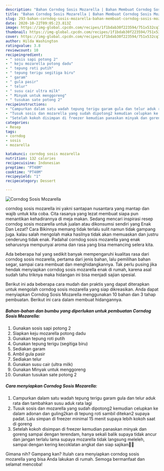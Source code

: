 ```yaml
---
description: "Bahan Corndog Sosis Mozarella | Bahan Membuat Corndog Sosis Mozarella Yang Mudah Dan Praktis"
title: "Bahan Corndog Sosis Mozarella | Bahan Membuat Corndog Sosis Mozarella Yang Mudah Dan Praktis"
slug: 293-bahan-corndog-sosis-mozarella-bahan-membuat-corndog-sosis-mozarella-yang-mudah-dan-praktis
date: 2020-10-22T09:05:23.813Z
image: https://img-global.cpcdn.com/recipes/1f1bdab30f223594/751x532cq70/corndog-sosis-mozarella-foto-resep-utama.jpg
thumbnail: https://img-global.cpcdn.com/recipes/1f1bdab30f223594/751x532cq70/corndog-sosis-mozarella-foto-resep-utama.jpg
cover: https://img-global.cpcdn.com/recipes/1f1bdab30f223594/751x532cq70/corndog-sosis-mozarella-foto-resep-utama.jpg
author: Hilda Washington
ratingvalue: 3.8
reviewcount: 10
recipeingredient:
- " sosis sapi potong 2"
- " keju mozarella potong dadu"
- " tepung roti putih"
- " tepung terigu segitiga biru"
- " garam"
- " gula pasir"
- " telur"
- " susu cair ultra milk"
- " Minyak untuk menggoreng"
- " tusukan sate potong 2"
recipeinstructions:
- "Campurkan dalam satu wadah tepung terigu garam gula dan telur aduk rata dan tambahkan susu aduk rata lagi"
- "Tusuk sosis dan mozarella yang sudah dipotong2 kemudian celupkan ke dalam adonan dan guling2kan di tepung roti sambil ditekan2 supaya padat. Lalu simpan di freezer minimal 15 menit supaya lebih kokoh saat di goreng"
- "Setelah kokoh disimpan di freezer kemudian panaskan minyak dan goreng sampai dengan terendam, hanya sekali balik supaya tidak ancur dan jangan terlalu lama supaya mozarella tidak langsung meleleh, sampai dengan kering kecoklatan angkat dan siap sajikan🤤🙏"
categories:
- Resep
tags:
- corndog
- sosis
- mozarella

katakunci: corndog sosis mozarella 
nutrition: 132 calories
recipecuisine: Indonesian
preptime: "PT40M"
cooktime: "PT40M"
recipeyield: "1"
recipecategory: Dessert

---
```



![Corndog Sosis Mozarella](https://img-global.cpcdn.com/recipes/1f1bdab30f223594/751x532cq70/corndog-sosis-mozarella-foto-resep-utama.jpg)


corndog sosis mozarella ini yakni santapan nusantara yang mantap dan wajib untuk kita coba. Cita rasanya yang lezat membuat siapa pun menantikan kehadirannya di meja makan.
Sedang mencari inspirasi resep corndog sosis mozarella untuk jualan atau dikonsumsi sendiri yang Enak Dan Lezat? Cara Bikinnya memang tidak terlalu sulit namun tidak gampang juga. kalau salah mengolah maka hasilnya tidak akan memuaskan dan justru cenderung tidak enak. Padahal corndog sosis mozarella yang enak seharusnya mempunyai aroma dan rasa yang bisa memancing selera kita.

Ada beberapa hal yang sedikit banyak mempengaruhi kualitas rasa dari corndog sosis mozarella, pertama dari jenis bahan, lalu pemilihan bahan segar, sampai cara membuat dan menghidangkannya. Tak perlu pusing jika hendak menyiapkan corndog sosis mozarella enak di rumah, karena asal sudah tahu triknya maka hidangan ini bisa menjadi sajian spesial.




Berikut ini ada beberapa cara mudah dan praktis yang dapat diterapkan untuk mengolah corndog sosis mozarella yang siap dikreasikan. Anda dapat menyiapkan Corndog Sosis Mozarella menggunakan 10 bahan dan 3 tahap pembuatan. Berikut ini cara dalam membuat hidangannya.

<!--inarticleads1-->

##### Bahan-bahan dan bumbu yang diperlukan untuk pembuatan Corndog Sosis Mozarella:

1. Gunakan  sosis sapi potong 2
1. Siapkan  keju mozarella potong dadu
1. Gunakan  tepung roti putih
1. Gunakan  tepung terigu (segitiga biru)
1. Sediakan  garam
1. Ambil  gula pasir
1. Sediakan  telur
1. Gunakan  susu cair (ultra milk)
1. Gunakan  Minyak untuk menggoreng
1. Gunakan  tusukan sate potong 2




<!--inarticleads2-->

##### Cara menyiapkan Corndog Sosis Mozarella:

1. Campurkan dalam satu wadah tepung terigu garam gula dan telur aduk rata dan tambahkan susu aduk rata lagi
1. Tusuk sosis dan mozarella yang sudah dipotong2 kemudian celupkan ke dalam adonan dan guling2kan di tepung roti sambil ditekan2 supaya padat. Lalu simpan di freezer minimal 15 menit supaya lebih kokoh saat di goreng
1. Setelah kokoh disimpan di freezer kemudian panaskan minyak dan goreng sampai dengan terendam, hanya sekali balik supaya tidak ancur dan jangan terlalu lama supaya mozarella tidak langsung meleleh, sampai dengan kering kecoklatan angkat dan siap sajikan🤤🙏




Gimana nih? Gampang kan? Itulah cara menyiapkan corndog sosis mozarella yang bisa Anda lakukan di rumah. Semoga bermanfaat dan selamat mencoba!

